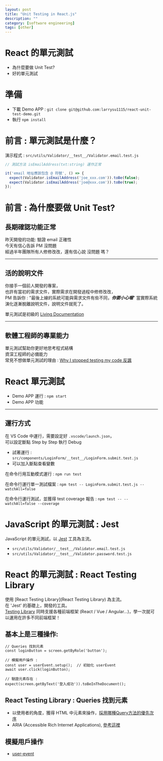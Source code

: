 ```yaml
---
layout: post
title: "Unit Testing in React.js"
description: ""
category: [software engineering]
tags: [other]
---
```


# React 的單元測試

- 為什麼要做 Unit Test?
- 好的單元測試

# 準備

- 下載 Demo APP : `git clone git@github.com:larrysu1115/react-unit-test-demo.git`
- 執行 `npm install`

# 前言 : 單元測試是什麼？

演示程式 : `src/utils/Validator/__test__/Validator.email.test.js`

```javascript
// 測試方法 isEmailAddress(txt:string) 運作正常

it('email 地址應該包含 @ 符號', () => {
  expect(Validator.isEmailAddress('joe_xxx.com')).toBe(false);
  expect(Validator.isEmailAddress('joe@xxx.com')).toBe(true);
});
```

# 前言 : 為什麼要做 Unit Test?

## 長期確認功能正常

昨天開發的功能: 驗證 email 正確性  
今天有信心告訴 PM 沒問題  
經過半年團隊所有人修修改改，還有信心說 沒問題 嗎？

---

## 活的說明文件

你接手一個前人開發的專案，  
也許有當初的需求文件，實際需求在開發過程中修修改改，  
PM 告訴你 : "最後上線的系統可能與需求文件有些不同，***你要小心喔***"
當實際系統演化逐漸脫離說明文件，說明文件就死了。

單元測試是初級的 [Living Documentation](https://johnfergusonsmart.com/living-documentation-not-just-test-reports/)

---

## 軟體工程師的專業能力

單元測試幫助你更好地思考程式結構  
資深工程師的必備能力  
常見不想做單元測試的理由 : [Why I stopped testing my code 反諷](https://corebts.com/blog/why-i-stopped-testing-my-code/)

# React 單元測試

- Demo APP 運行 : `npm start`
- Demo APP 功能

---

## 運行方式

在 VS Code 中運行，需要設定好 `.vscode/launch.json`，  
可以設定斷點 Step by Step 執行 Debug

- 試著運行 : `src/components/LoginForm/__test__/LoginForm.submit.test.js`
- 可以加入斷點查看變數

在命令行用互動模式運行 : `npm run test`

在命令行運行單一測試檔案 : `npm test -- LoginForm.submit.test.js --watchAll=false`

在命令行運行測試，並獲得 test coverage 報告 : `npm test -- --watchAll=false --coverage `

# JavaScript 的單元測試 : Jest

JavaScript 的單元測試，以 [Jest](https://jestjs.io) 工具為主流。

- `src/utils/Validator/__test__/Validator.email.test.js`
- `src/utils/Validator/__test__/Validator.password.test.js`

# React 的單元測試 : React Testing Library

使用 [React Testing Library](React Testing Library) 為主流。  
在 'Jest' 的基礎上，開發的工具。  
[Testing Library](https://testing-library.com) 同時支援各種前端框架 (React / Vue / Angular...)，學一次就可以運用在許多不同前端框架！

## 基本上是三種操作:

```
// Queries 找到元素
const loginButton = screen.getByRole('button');

// 模擬用戶操作 : 
const user = userEvent.setup();  // 初始化 userEvent
await user.click(loginButton);

// 驗證元素存在 :
expect(screen.getByText('登入成功')).toBeInTheDocument();
```

## React Testing Library : Queries 找到元素

- 以使用者的角度，獲得 HTML 中元素來操作，[採用哪種Query方法的優先次序](https://testing-library.com/docs/queries/about#priority)
- ARIA (Accessible Rich Internet Applications), [參考這裡](https://developer.mozilla.org/en-US/docs/Web/Accessibility/ARIA/ARIA_Guides)

## 模擬用戶操作

- [user-event](https://testing-library.com/docs/user-event/intro)

